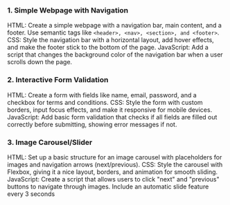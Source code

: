 ### 1. Simple Webpage with Navigation
HTML: Create a simple webpage with a navigation bar, main content, and a footer. Use semantic tags like `<header>, <nav>, <section>, and <footer>`.
CSS: Style the navigation bar with a horizontal layout, add hover effects, and make the footer stick to the bottom of the page.
JavaScript: Add a script that changes the background color of the navigation bar when a user scrolls down the page.

### 2. Interactive Form Validation
HTML: Create a form with fields like name, email, password, and a checkbox for terms and conditions.
CSS: Style the form with custom borders, input focus effects, and make it responsive for mobile devices.
JavaScript: Add basic form validation that checks if all fields are filled out correctly before submitting, showing error messages if not.

### 3. Image Carousel/Slider
HTML: Set up a basic structure for an image carousel with placeholders for images and navigation arrows (next/previous).
CSS: Style the carousel with Flexbox, giving it a nice layout, borders, and animation for smooth sliding.
JavaScript: Create a script that allows users to click "next" and "previous" buttons to navigate through images. Include an automatic slide feature every 3 seconds
